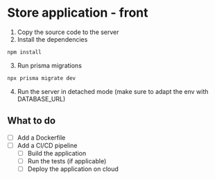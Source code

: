 # Store application - front

1. Copy the source code to the server
2. Install the dependencies
```bash
npm install
```
3. Run prisma migrations
```bash
npx prisma migrate dev
```
4. Run the server in detached mode (make sure to adapt the env with DATABASE_URL)

## What to do
- [ ] Add a Dockerfile
- [ ] Add a CI/CD pipeline
    - [ ] Build the application
    - [ ] Run the tests (if applicable)
    - [ ] Deploy the application on cloud
